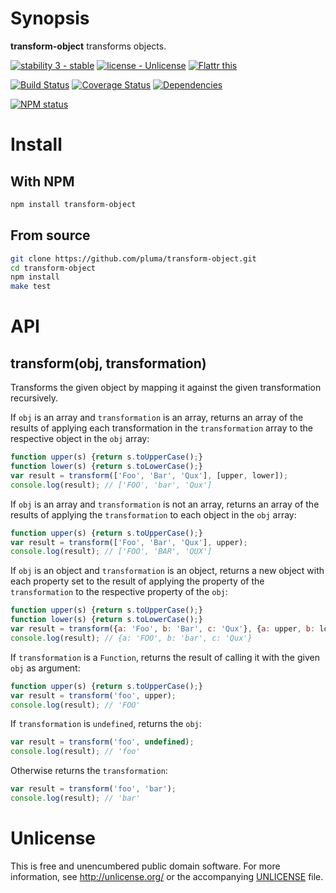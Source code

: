 # Synopsis

**transform-object** transforms objects.

[![stability 3 - stable](http://b.repl.ca/v1/stability-3_--_stable-yellowgreen.png)](http://nodejs.org/api/documentation.html#documentation_stability_index) [![license - Unlicense](http://b.repl.ca/v1/license-Unlicense-lightgrey.png)](http://unlicense.org/) [![Flattr this](https://api.flattr.com/button/flattr-badge-large.png)](https://flattr.com/submit/auto?user_id=pluma&url=https://github.com/pluma/transform-object)

[![Build Status](https://travis-ci.org/pluma/transform-object.png?branch=master)](https://travis-ci.org/pluma/transform-object) [![Coverage Status](https://coveralls.io/repos/pluma/transform-object/badge.png?branch=master)](https://coveralls.io/r/pluma/transform-object?branch=master) [![Dependencies](https://david-dm.org/pluma/transform-object.png?theme=shields.io)](https://david-dm.org/pluma/transform-object)

[![NPM status](https://nodei.co/npm/transform-object.png?compact=true)](https://npmjs.org/package/transform-object)

# Install

## With NPM

```sh
npm install transform-object
```

## From source

```sh
git clone https://github.com/pluma/transform-object.git
cd transform-object
npm install
make test
```

# API

## transform(obj, transformation)

Transforms the given object by mapping it against the given transformation recursively.

If `obj` is an array and `transformation` is an array, returns an array of the results of applying each transformation in the `transformation` array to the respective object in the `obj` array:

```javascript
function upper(s) {return s.toUpperCase();}
function lower(s) {return s.toLowerCase();}
var result = transform(['Foo', 'Bar', 'Qux'], [upper, lower]);
console.log(result); // ['FOO', 'bar', 'Qux']
```

If `obj` is an array and `transformation` is not an array, returns an array of the results of applying the `transformation` to each object in the `obj` array:

```javascript
function upper(s) {return s.toUpperCase();}
var result = transform(['Foo', 'Bar', 'Qux'], upper);
console.log(result); // ['FOO', 'BAR', 'QUX']
```

If `obj` is an object and `transformation` is an object, returns a new object with each property set to the result of applying the property of the `transformation` to the respective property of the `obj`:

```javascript
function upper(s) {return s.toUpperCase();}
function lower(s) {return s.toLowerCase();}
var result = transform({a: 'Foo', b: 'Bar', c: 'Qux'}, {a: upper, b: lower});
console.log(result); // {a: 'FOO', b: 'bar', c: 'Qux'}
```

If `transformation` is a `Function`, returns the result of calling it with the given `obj` as argument:

```javascript
function upper(s) {return s.toUpperCase();}
var result = transform('foo', upper);
console.log(result); // 'FOO'
```

If `transformation` is `undefined`, returns the `obj`:

```javascript
var result = transform('foo', undefined);
console.log(result); // 'foo'
```

Otherwise returns the `transformation`:

```javascript
var result = transform('foo', 'bar');
console.log(result); // 'bar'
```

# Unlicense

This is free and unencumbered public domain software. For more information, see http://unlicense.org/ or the accompanying [UNLICENSE](https://github.com/pluma/transform-object/blob/master/UNLICENSE) file.